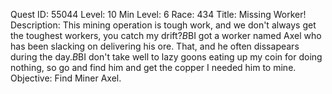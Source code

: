 Quest ID: 55044
Level: 10
Min Level: 6
Race: 434
Title: Missing Worker!
Description: This mining operation is tough work, and we don't always get the toughest workers, you catch my drift?$B$BI got a worker named Axel who has been slacking on delivering his ore. That, and he often dissapears during the day.$B$BI don't take well to lazy goons eating up my coin for doing nothing, so go and find him and get the copper I needed him to mine.
Objective: Find Miner Axel.
